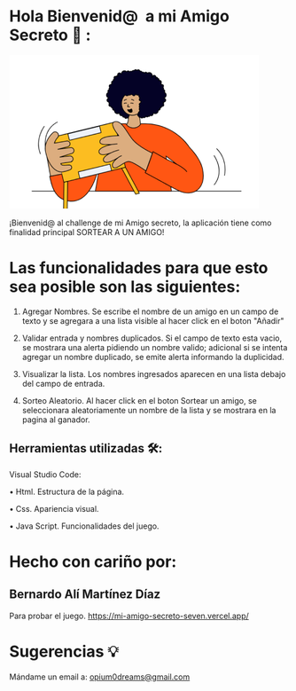 # Hola Bienvenid@  a mi Amigo Secreto  🎁 :


![Vista previa](assets/amigo-secreto.png)


¡Bienvenid@ al challenge de mi Amigo secreto, la aplicación tiene como finalidad principal SORTEAR A UN AMIGO!


# Las funcionalidades para que esto sea posible son las siguientes:


1. Agregar Nombres. Se escribe el nombre de un amigo en un campo de texto y se agregara a una lista visible al hacer click en el boton "Añadir"


2. Validar entrada y nombres duplicados. Si el campo de texto esta vacio, se mostrara una alerta pidiendo un nombre valido; adicional si se intenta agregar un nombre duplicado, se emite alerta informando la duplicidad.


3. Visualizar la lista. Los nombres ingresados aparecen en una lista debajo del campo de entrada.


4. Sorteo Aleatorio. Al hacer click en el boton Sortear un amigo, se seleccionara aleatoriamente un nombre de la lista y se mostrara en la pagina al ganador. 


## Herramientas utilizadas 🛠️:

Visual Studio Code:

• Html. Estructura de la página.

• Css. Apariencia visual.

• Java Script. Funcionalidades del juego.



# Hecho con cariño por:
## Bernardo Alí Martínez Díaz

Para probar el juego.
https://mi-amigo-secreto-seven.vercel.app/

# Sugerencias 💡

Mándame un email a: opium0dreams@gmail.com 
